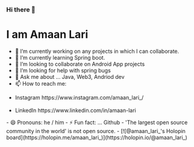 ### Hi there 👋
<h1>I am Amaan Lari</h1>

<!--
**amaan-lari/amaan-lari** is a ✨ _special_ ✨ repository because its `README.md` (this file) appears on your GitHub profile.

Here are some ideas to get you started:-->

- 🔭 I’m currently working on any projects in which I can collaborate.
- 🌱 I’m currently learning Spring boot.
- 👯 I’m looking to collaborate on Android App projects
- 🤔 I’m looking for help with spring bugs
- 💬 Ask me about ... Java, Web3, Andriod dev
- 📫 How to reach me: 
<ul>
  <li>Instagram https://www.instagram.com/amaan_lari_/</li><br>
  <li>LinkedIn  https://www.linkedin.com/in/amaan-lari</li>
</ul>
- 😄 Pronouns: he / him
- ⚡ Fun fact: ... Github - 'The largest open source community in the world' is not open source.
- [![@amaan_lari_'s Holopin board](https://holopin.me/amaan_lari_)](https://holopin.io/@amaan_lari_)
